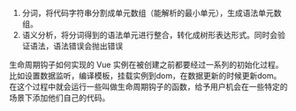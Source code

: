 1. 分词，将代码字符串分割成单元数组（能解析的最小单元），生成语法单元数组。
2. 语义分析，将分词得到的语法单元进行整合，转化成树形表达形式。同时会验证语法，语法错误会抛出错误


生命周期钩子如何实现的 
Vue 实例在被创建之前都要经过一系列的初始化过程。比如设置数据监听，编译模板，挂载实例到dom，在数据更新的时候更新dom。
在这个过程中就会运行一些叫做生命周期钩子的函数，给予用户机会在一些特定的场景下添加他们自己的代码。